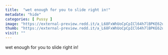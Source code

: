 ```yaml
---
title:  "wet enough for you to slide right in!"
metadate: "hide"
categories: [ Pussy ]
image: "https://external-preview.redd.it/a_L68FxWhUoCpCpICl64h7lBPKE62uRT7WbSzRrUV48.jpg?auto=webp&s=5a1f88b443bf2d8590314b7db6bced6e393204bb"
thumb: "https://external-preview.redd.it/a_L68FxWhUoCpCpICl64h7lBPKE62uRT7WbSzRrUV48.jpg?width=1080&crop=smart&auto=webp&s=e767a870907595e88c36e058fed38db9c00ed773"
visit: ""
---
```

wet enough for you to slide right in!
